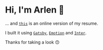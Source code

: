 # Hi, I'm Arlen 👋

... and [`this`](https://arlenpeiffer.io) is an online version of my resume.

I built it using [`Gatsby`](https://www.gatsbyjs.org/), [`Emotion`](https://emotion.sh/) and [`Inter`](https://rsms.me/inter/).

Thanks for taking a look 🙃
